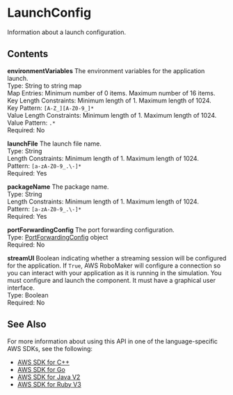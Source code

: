 # LaunchConfig<a name="API_LaunchConfig"></a>

Information about a launch configuration\.

## Contents<a name="API_LaunchConfig_Contents"></a>

 **environmentVariables**   <a name="robomaker-Type-LaunchConfig-environmentVariables"></a>
The environment variables for the application launch\.  
Type: String to string map  
Map Entries: Minimum number of 0 items\. Maximum number of 16 items\.  
Key Length Constraints: Minimum length of 1\. Maximum length of 1024\.  
Key Pattern: `[A-Z_][A-Z0-9_]*`   
Value Length Constraints: Minimum length of 1\. Maximum length of 1024\.  
Value Pattern: `.*`   
Required: No

 **launchFile**   <a name="robomaker-Type-LaunchConfig-launchFile"></a>
The launch file name\.  
Type: String  
Length Constraints: Minimum length of 1\. Maximum length of 1024\.  
Pattern: `[a-zA-Z0-9_.\-]*`   
Required: Yes

 **packageName**   <a name="robomaker-Type-LaunchConfig-packageName"></a>
The package name\.  
Type: String  
Length Constraints: Minimum length of 1\. Maximum length of 1024\.  
Pattern: `[a-zA-Z0-9_.\-]*`   
Required: Yes

 **portForwardingConfig**   <a name="robomaker-Type-LaunchConfig-portForwardingConfig"></a>
The port forwarding configuration\.  
Type: [PortForwardingConfig](API_PortForwardingConfig.md) object  
Required: No

 **streamUI**   <a name="robomaker-Type-LaunchConfig-streamUI"></a>
Boolean indicating whether a streaming session will be configured for the application\. If `True`, AWS RoboMaker will configure a connection so you can interact with your application as it is running in the simulation\. You must configure and launch the component\. It must have a graphical user interface\.   
Type: Boolean  
Required: No

## See Also<a name="API_LaunchConfig_SeeAlso"></a>

For more information about using this API in one of the language\-specific AWS SDKs, see the following:
+  [AWS SDK for C\+\+](https://docs.aws.amazon.com/goto/SdkForCpp/robomaker-2018-06-29/LaunchConfig) 
+  [AWS SDK for Go](https://docs.aws.amazon.com/goto/SdkForGoV1/robomaker-2018-06-29/LaunchConfig) 
+  [AWS SDK for Java V2](https://docs.aws.amazon.com/goto/SdkForJavaV2/robomaker-2018-06-29/LaunchConfig) 
+  [AWS SDK for Ruby V3](https://docs.aws.amazon.com/goto/SdkForRubyV3/robomaker-2018-06-29/LaunchConfig) 